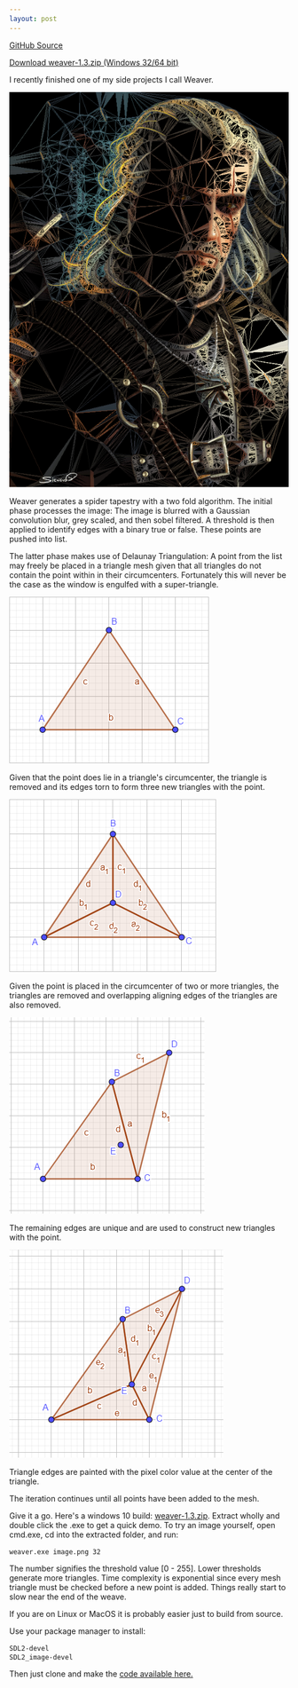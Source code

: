 ```yaml
---
layout: post
---
```


[GitHub Source](https://github.com/glouw/weaver)

[Download weaver-1.3.zip (Windows 32/64 bit)](https://github.com/glouw/weaver/releases/download/weaver-1.3/weaver-1.3.zip)

I recently finished one of my side projects I call Weaver.

![The White Wolf](/images/geralt.png)

Weaver generates a spider tapestry with a two fold algorithm. The initial phase
processes the image: The image is blurred with a Gaussian convolution blur,
grey scaled, and then sobel filtered. A threshold is then applied to identify
edges with a binary true or false. These points are pushed into list.

The latter phase makes use of Delaunay Triangulation:
A point from the list may freely be placed in a triangle mesh given that all triangles
do not contain the point within in their circumcenters. Fortunately this will
never be the case as the window is engulfed with a super-triangle.

![One triangle engulfs the entire window on the outside](/images/1tri.png)

Given that the point does lie in a triangle's circumcenter, the triangle is
removed and its edges torn to form three new triangles with the point.

![Three Triangles](/images/3tri.png)

Given the point is placed in the circumcenter of two or more triangles, the
triangles are removed and overlapping aligning edges of the triangles are also removed.

![Two Triangles](/images/2tri.png)

The remaining edges are unique and are used to construct new triangles with the point.

![Four Triangles](/images/4tri.png)

Triangle edges are painted with the pixel color value at the center of the triangle.

The iteration continues until all points have been added to the mesh.

Give it a go. Here's a windows 10 build:
[weaver-1.3.zip](https://github.com/glouw/weaver/releases/download/weaver-1.3/weaver-1.3.zip).
Extract wholly and double click the .exe to get a quick demo.
To try an image yourself, open cmd.exe, cd into the extracted folder, and run:

```
weaver.exe image.png 32
```

The number signifies the threshold value [0 - 255]. Lower thresholds generate more triangles.
Time complexity is exponential since every mesh triangle must be checked before a
new point is added. Things really start to slow near the end of the weave.

If you are on Linux or MacOS it is probably easier just to build from source.

Use your package manager to install:
```
SDL2-devel
SDL2_image-devel
```
Then just clone and make the [code available here.](https://github.com/glouw/weaver)
